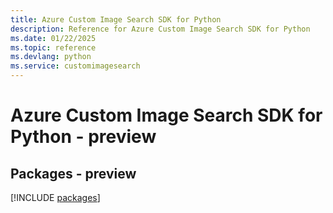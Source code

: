 ```yaml
---
title: Azure Custom Image Search SDK for Python
description: Reference for Azure Custom Image Search SDK for Python
ms.date: 01/22/2025
ms.topic: reference
ms.devlang: python
ms.service: customimagesearch
---
```

# Azure Custom Image Search SDK for Python - preview
## Packages - preview
[!INCLUDE [packages](custom-image-search-index.md)]